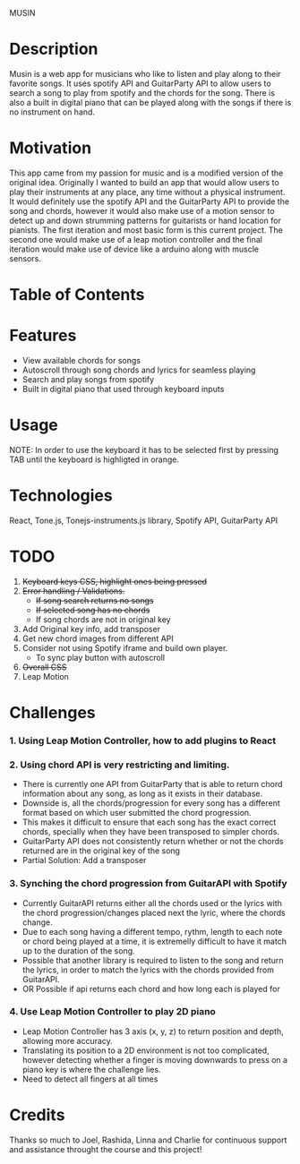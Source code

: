 MUSIN

# Description

Musin is a web app for musicians who like to listen and play along to their favorite songs. It uses spotify API and GuitarParty API to allow users to search a song to play from spotify and the chords for the song.
There is also a built in digital piano that can be played along with the songs if there is no instrument on hand.

# Motivation

This app came from my passion for music and is a modified version of the original idea. Originally I wanted to build an app that would allow users to play their instruments at any place, any time without a physical instrument.
It would definitely use the spotify API and the GuitarParty API to provide the song and chords, however it would also make use of a motion sensor to detect up and down strumming patterns for guitarists or hand location for pianists.
The first iteration and most basic form is this current project. The second one would make use of a leap motion controller and the final iteration would make use of device like a arduino along with muscle sensors.

# Table of Contents

# Features

- View available chords for songs
- Autoscroll through song chords and lyrics for seamless playing
- Search and play songs from spotify
- Built in digital piano that used through keyboard inputs

# Usage

NOTE: In order to use the keyboard it has to be selected first by pressing TAB until the keyboard is highligted in orange.

# Technologies

React, Tone.js, Tonejs-instruments.js library, Spotify API, GuitarParty API

# TODO

1. ~~Keyboard keys CSS, highlight ones being pressed~~
2. ~~Error handling / Validations.~~
   - ~~If song search returns no songs~~
   - ~~If selected song has no chords~~
   - If song chords are not in original key
3. Add Original key info, add transposer
4. Get new chord images from different API
5. Consider not using Spotify iframe and build own player.
   - To sync play button with autoscroll
6. ~~Overall CSS~~
7. Leap Motion

# Challenges

### 1. Using Leap Motion Controller, how to add plugins to React

### 2. Using chord API is very restricting and limiting.

- There is currently one API from GuitarParty that is able to return chord information about any song, as long as it exists in their database.
- Downside is, all the chords/progression for every song has a different format based on which user submitted the chord progression.
- This makes it difficult to ensure that each song has the exact correct chords, specially when they have been transposed to simpler chords.
- GuitarParty API does not consistently return whether or not the chords returned are in the original key of the song
- Partial Solution: Add a transposer

### 3. Synching the chord progression from GuitarAPI with Spotify

- Currently GuitarAPI returns either all the chords used or the lyrics with the chord progression/changes placed next the lyric, where the chords change.
- Due to each song having a different tempo, rythm, length to each note or chord being played at a time, it is extremelly difficult to have it match up to the duration of the song.
- Possible that another library is required to listen to the song and return the lyrics, in order to match the lyrics with the chords provided from GuitarAPI.
- OR Possible if api returns each chord and how long each is played for

### 4. Use Leap Motion Controller to play 2D piano

- Leap Motion Controller has 3 axis (x, y, z) to return position and depth, allowing more accuracy.
- Translating its position to a 2D environment is not too complicated, however detecting whether a finger is moving downwards to press on a piano key is where the challenge lies.
- Need to detect all fingers at all times

# Credits

Thanks so much to Joel, Rashida, Linna and Charlie for continuous support and assistance throught the course and this project!
